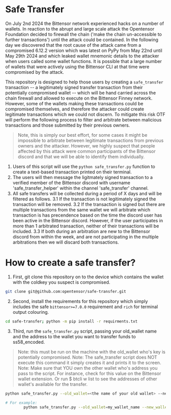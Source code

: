 
# Safe Transfer

On July 2nd 2024 the Bittensor network experienced hacks on a number of wallets. In reaction to the abrupt and large scale attack the Opentensor Foundation decided to firewall the chain ('make the chain un-accessible to further transactions') until the attack could be contained. In the following day we discovered that the root cause of the attack came from a compromised 6.12.2 version which was latest on PyPy from May 22nd until May 29th 2024 and which leaked wallet mnemonic details to the attacker when users called some wallet functions. It is possible that a large number of wallets that were actively using the Bittensor CLI at that time were compromised by the attack.

This repository is designed to help those users by creating a `safe_transfer` transaction -- a legitimately signed transfer transaction from their potentially compromised wallet -- which will be hand carried across the chain firewall and allowed to execute on the Bittensor Finney network. However, some of the wallets making these transactions could be compromised themselves, and therefore the attacker could create legitimate transactions which we could not discern. To mitigate this risk OTF will perform the following process to filter and arbitrate between malicious transactions and those submitted by their previous owners. 

> Note, this is simply our best effort, for some cases it might be impossible to arbitrate between legitimate transactions from previous owners and the attacker.
> However, we highly suspect that people affected by this attack were common participants of the Bittensor discord and that we will be able to identify them individually.

1. Users of this script will use the `python safe_transfer.py` function to create a text-based transaction printed on their terminal. 
2. The users will then message the ligitmately signed transaction to a verified member of the Bittensor discord with username 'safe_transfer_helper' within the channel 'safe_transfer' channel.
3. All safe transfers will be collected during a period of X days and will be filtered as follows.
    3.1 If the transaction is not legitimately signed the transaction will be removed.
    3.2 If the transaction is signed but there are multiple transactions from the same wallet we will arbitrate which transaction is has precendence based on the 
    time the discord user has been active in the Bittensor discord. However, if the user participates in more than 1 arbitrated transaction, neither of their transactions will be included.
    3.3 If both during an arbitration are new to the Bittensor discord from within the week, and are not participating in the multiple arbitrations then we will discard both transactions. 

# How to create a safe transfer?

1. First, git clone this repository on to the device which contains the wallet with the coldkey you suspect is compromised.
```bash
git clone git@github.com:opentensor/safe-transfer.git
```

2. Second, install the requirements for this repository which simply includes the safe `bittensor>=7.0.0` requirement and `rich` for terminal output colouring.
```bash
cd safe-transfer; python -m pip install -r requirments.txt
```

3. Third, run the `safe_transfer.py` script, passing your old_wallet name and the address to the wallet you want to transfer funds to ss58_encoded.
> Note: this must be run on the machine with the old_wallet who's key is potentially compromised.
> Note: The safe_transfer script does NOT execute this command it simply creates it and prints it to the screen.
> Note: Make sure that YOU own the other wallet who's address you pass to the script. For instance, check for this value on the Bittensor wallet extension.
> Or run $ btcli w list to see the addresses of other wallet's available for the transfer.
```bash
python safe_transfer.py --old_wallet=<the name of your old wallet> --new_wallet_address=<the ss58_address to the new wallet>

# For example:
        python safe_transfer.py --old_wallet=my_wallet_name --new_wallet_address=5DPB62QK6XsSbuFd9g4QAzqq9P5Pzi32P2wBSRS4jdJGLcew
```

